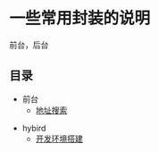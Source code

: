 # 一些常用封装的说明
前台，后台
## 目录
- 前台
    - [地址搜索](./conextwork/checkSummary.md)
    <!-- - [openOffice使用](./webFront/openOffice使用.md)
    - [前端资源服务说明](./webFront/webFrontEnd.md)
    - [基于fish的计时播放时间轴](./webFront/DragTimelineView.md)
    - [宁波监测系统复杂视频播放页面](./webFront/HikVideoWithControllerView.md)
    - [web端视频控件ocx 相关js封装教程](./webFront/WorkOnOcx.md)
    - [R4应急系统部分通用组件](./tedpWeb/部分通用组件.md)
    - [R4应急系统按钮权限过滤](./tedpWeb/按钮权限.md) -->
<!-- - 后台数据接口
    - [太仓系统drc页面按钮权限](./javaDecument/页面按钮权限.md)
    - [宁波监测R4 gis通用接口](./javaDecument/gis-common-接口.md)
    - [宁波应急R4 应急Controller](./javaDecument/EmgcManagerController.md)
    - [FTP上传下载](./javaDecument/FTP上传下载.md)
    - [日期自动格式化方法](./javaDecument/日期自动格式化.md)
    - [openOffice 文档转换相关](./javaDecument/文档转换器.md)
    - [R4系统应用 系统参数配置表查询](./javaDecument/BizSystemController.md) -->
    
<!-- - R4框架提供的一些实用封装/方法
    - [配置信息：zsmartcity-context/SystemConstant.java](./R4框架/systemConstant使用说明.md)
    - [用户信息：zsmartcity-admin/CurrentUserUtil.java](./R4框架/CurrentUserUtil使用.md)
    - [R4定时任务使用说明](./R4框架/R4框架定时任务使用说明.md)
- 代码规范总结
    - [代码规范注意](./specifications/代码书写中注意点总结.md)
    - [Clean Code大原则](./specifications/clean-code.md)
- 大数据模块
    - [StormXXX]() 
    - [spark]()

- 软件工具
    - [openjdk编译](./openjdk/编译OPENJDK8.md)
    - [uboss 版本的bpm 事件流程流转sql](./bpm/step-sql-dec.md) -->

- hybird
    - [开发环境搭建](./hybird/开发环境搭建.md)